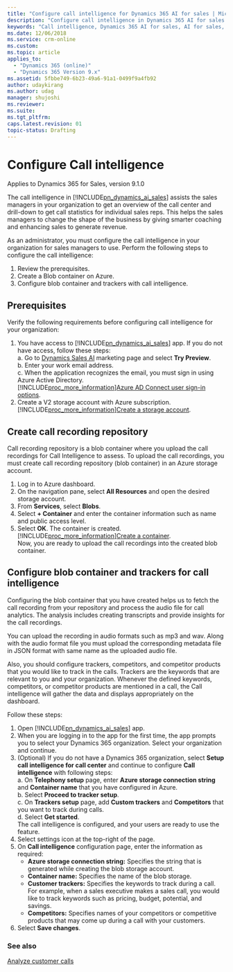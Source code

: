 ```yaml
---
title: "Configure call intelligence for Dynamics 365 AI for sales | MicrosoftDocs"
description: "Configure call intelligence in Dynamics 365 AI for sales app"
keywords: "Call intelligence, Dynamics 365 AI for sales, AI for sales, Sales AI"
ms.date: 12/06/2018
ms.service: crm-online
ms.custom: 
ms.topic: article
applies_to:
  - "Dynamics 365 (online)"
  - "Dynamics 365 Version 9.x"
ms.assetid: 5fbbe749-6b23-49a6-91a1-0499f9a4fb92
author: udaykirang
ms.author: udag
manager: shujoshi
ms.reviewer: 
ms.suite: 
ms.tgt_pltfrm: 
caps.latest.revision: 01
topic-status: Drafting
---
```


# Configure Call intelligence

Applies to Dynamics 365 for Sales, version 9.1.0 <br>

The call intelligence in [!INCLUDE[pn_dynamics_ai_sales](../includes/pn-dynamics-ai-sales.md)] assists the sales managers in your organization to get an overview of the call center and drill-down to get call statistics for individual sales reps. This helps the sales managers to change the shape of the business by giving smarter coaching and enhancing sales to generate revenue. 

As an administrator, you must configure the call intelligence in your organization for sales managers to use. Perform the following steps to configure the call intelligence:
1. Review the prerequisites. 
2. Create a Blob container on Azure.
3. Configure blob container and trackers with call intelligence.

## Prerequisites
Verify the following requirements before configuring call intelligence for your organization:
1. You have access to [!INCLUDE[pn_dynamics_ai_sales](../includes/pn-dynamics-ai-sales.md)] app.
    If you do not have access, follow these steps:<br>
    a. Go to [Dynamics Sales AI](https://aka.ms/salesai) marketing page and select **Try Preview**.<br>
    b. Enter your work email address.<br>
    c. When the application recognizes the email, you must sign in using Azure Active Directory.<br> 
        [!INCLUDE[proc_more_information](../includes/proc-more-information.md)][Azure AD Connect user sign-in options](/azure/active-directory/hybrid/plan-connect-user-signin).
2. Create a V2 storage account with Azure subscription. [!INCLUDE[proc_more_information](../includes/proc-more-information.md)][Create a storage account](/azure/storage/common/storage-quickstart-create-account?tabs=portal#create-a-storage-account-1).

## Create call recording repository
Call recording repository is a blob container where you upload the call recordings for Call Intelligence to assess. To upload the call recordings, you must create call recording repository (blob container) in an Azure storage account.
1. Log in to Azure dashboard.
2. On the navigation pane, select **All Resources** and open the desired storage account.
3. From **Services**, select **Blobs**.
4. Select **+ Container** and enter the container information such as name and public access level.
5. Select **OK**.
    The container is created. [!INCLUDE[proc_more_information](../includes/proc-more-information.md)][Create a container](/azure/storage/blobs/storage-quickstart-blobs-portal#create-a-container).<br> 
Now, you are ready to upload the call recordings into the created blob container.

## Configure blob container and trackers for call intelligence 
Configuring the blob container that you have created helps us to fetch the call recording from your repository and process the audio file for call analytics. The analysis includes creating transcripts and provide insights for the call recordings.

You can upload the recording in audio formats such as mp3 and wav. Along with the audio format file you must upload the corresponding metadata file in JSON format with same name as the uploaded audio file.

Also, you should configure trackers, competitors, and competitor products that you would like to track in the calls. Trackers are the keywords that are relevant to you and your organization. Whenever the defined keywords, competitors, or competitor products are mentioned in a call, the Call intelligence will gather the data and displays appropriately on the dashboard.

Follow these steps:

1. Open [!INCLUDE[pn_dynamics_ai_sales](../includes/pn-dynamics-ai-sales.md)] app. 
2. When you are logging in to the app for the first time, the app prompts you to select your Dynamics 365 organization. Select your organization and continue.
3. (Optional) If you do not have a Dynamics 365 organization, select **Setup call intelligence for call center** and continue to configure **Call intelligence** with following steps:<br>
    a. On **Telephony setup** page, enter **Azure storage connection string** and **Container name** that you have configured in Azure.<br>
    b. Select **Proceed to tracker setup**.<br>
    c. On **Trackers setup** page, add **Custom trackers** and **Competitors** that you want to track during calls.<br>
    d. Select **Get started**.<br>
    The call intelligence is configured, and your users are ready to use the feature.
4. Select settings icon at the top-right of the page. 
5. On **Call intelligence** configuration page, enter the information as required:
    - **Azure storage connection string:** Specifies the string that is generated while creating the blob storage account.
    - **Container name:** Specifies the name of the blob storage.
    - **Customer trackers:** Specifies the keywords to track during a call.     For example, when a sales executive makes a sales call, you would like to track keywords such as pricing, budget, potential, and savings.
    - **Competitors:** Specifies names of your competitors or competitive products that may come up during a call with your customers.
6. Select **Save changes**.


### See also

[Analyze customer calls](../sales/call-intelligence.md)
